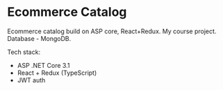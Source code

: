 # Ecommerce Catalog
Ecommerce catalog build on ASP core, React+Redux. My course project.
Database - MongoDB.

Tech stack:
- ASP .NET Core 3.1
- React + Redux (TypeScript)
- JWT auth

